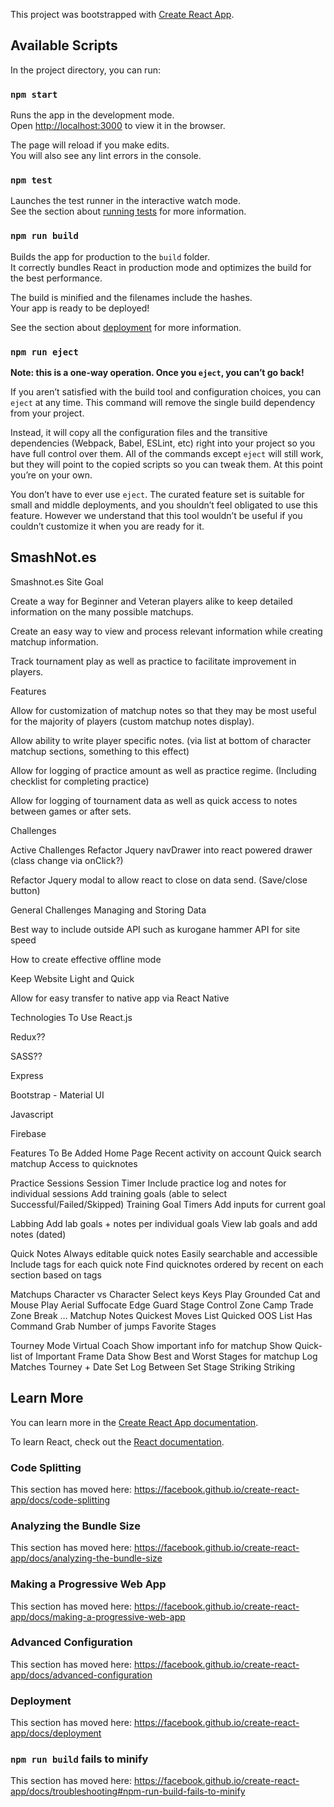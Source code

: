 This project was bootstrapped with [Create React App](https://github.com/facebook/create-react-app).

## Available Scripts

In the project directory, you can run:

### `npm start`

Runs the app in the development mode.<br>
Open [http://localhost:3000](http://localhost:3000) to view it in the browser.

The page will reload if you make edits.<br>
You will also see any lint errors in the console.

### `npm test`

Launches the test runner in the interactive watch mode.<br>
See the section about [running tests](https://facebook.github.io/create-react-app/docs/running-tests) for more information.

### `npm run build`

Builds the app for production to the `build` folder.<br>
It correctly bundles React in production mode and optimizes the build for the best performance.

The build is minified and the filenames include the hashes.<br>
Your app is ready to be deployed!

See the section about [deployment](https://facebook.github.io/create-react-app/docs/deployment) for more information.

### `npm run eject`

**Note: this is a one-way operation. Once you `eject`, you can’t go back!**

If you aren’t satisfied with the build tool and configuration choices, you can `eject` at any time. This command will remove the single build dependency from your project.

Instead, it will copy all the configuration files and the transitive dependencies (Webpack, Babel, ESLint, etc) right into your project so you have full control over them. All of the commands except `eject` will still work, but they will point to the copied scripts so you can tweak them. At this point you’re on your own.

You don’t have to ever use `eject`. The curated feature set is suitable for small and middle deployments, and you shouldn’t feel obligated to use this feature. However we understand that this tool wouldn’t be useful if you couldn’t customize it when you are ready for it.

## SmashNot.es
Smashnot.es
Site Goal

Create a way for Beginner and Veteran players alike to keep detailed information on the many possible matchups. 

Create an easy way to view and process relevant information while creating matchup information. 

Track tournament play as well as practice to facilitate improvement in players. 

Features

Allow for customization of matchup notes so that they may be most useful for the majority of players (custom matchup notes display). 

Allow ability to write player specific notes. (via list at bottom of character matchup sections, something to this effect)

Allow for logging of practice amount as well as practice regime. (Including checklist for completing practice)

Allow for logging of tournament data as well as quick access to notes between games or after sets. 

Challenges

Active Challenges
Refactor Jquery navDrawer into react powered drawer (class change via onClick?)

Refactor Jquery modal to allow react to close on data send. (Save/close button)

General Challenges
Managing and Storing Data

Best way to include outside API such as kurogane hammer API for site speed

How to create effective offline mode

Keep Website Light and Quick

Allow for easy transfer to native app via React Native


Technologies To Use
React.js

Redux??

SASS??

Express

Bootstrap - Material UI

Javascript

Firebase


Features To Be Added
Home Page
Recent activity on account
Quick search matchup
Access to quicknotes

Practice Sessions
Session Timer
Include practice log and notes for individual sessions
Add training goals (able to select Successful/Failed/Skipped)
Training Goal Timers
Add inputs for current goal

Labbing
Add lab goals + notes per individual goals
View lab goals and add notes (dated)

Quick Notes
Always editable quick notes
Easily searchable and accessible
Include tags for each quick note
Find quicknotes ordered by recent on each section based on tags


Matchups
Character vs Character
Select keys
Keys
Play Grounded
Cat and Mouse
Play Aerial
Suffocate
Edge Guard
Stage Control
Zone
Camp
Trade
Zone Break
…
Matchup Notes
Quickest Moves List
Quicked OOS List
Has Command Grab
Number of jumps
Favorite Stages

Tourney Mode
Virtual Coach
Show important info for matchup
Show Quick-list of Important Frame Data
Show Best and Worst Stages for matchup
Log Matches
Tourney + Date
Set Log
Between Set Stage Striking
Striking



## Learn More

You can learn more in the [Create React App documentation](https://facebook.github.io/create-react-app/docs/getting-started).

To learn React, check out the [React documentation](https://reactjs.org/).

### Code Splitting

This section has moved here: https://facebook.github.io/create-react-app/docs/code-splitting

### Analyzing the Bundle Size

This section has moved here: https://facebook.github.io/create-react-app/docs/analyzing-the-bundle-size

### Making a Progressive Web App

This section has moved here: https://facebook.github.io/create-react-app/docs/making-a-progressive-web-app

### Advanced Configuration

This section has moved here: https://facebook.github.io/create-react-app/docs/advanced-configuration

### Deployment

This section has moved here: https://facebook.github.io/create-react-app/docs/deployment

### `npm run build` fails to minify

This section has moved here: https://facebook.github.io/create-react-app/docs/troubleshooting#npm-run-build-fails-to-minify
